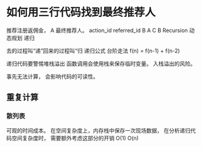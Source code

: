 # 如何用三行代码找到最终推荐人

推荐注册返佣金，   A 最终推荐人。
action_id     referred_id
B                A
C                B
Recursion
动态规划     递归

去的过程叫“递”回来的过程叫“归
递归公式
台阶走法
f(n) = f(n-1) + f(n-2)

递归代码要警惕堆栈溢出
函数调用会使用栈来保存临时变量。 入栈溢出的风险。

事先无法计算， 会影响代码的可读性。 

## 重复计算

### 散列表

可观的时间成本。 在空间复杂度上，内存栈中保存一次现场数据， 在分析递归代码空间复杂度时， 需要额外考虑这部分的开销 O(1) O(n) 